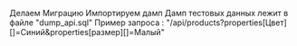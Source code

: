 Делаем Миграцию
Импортируем дамп
    Дамп тестовых данных лежит в файле "dump_api.sql"
Пример запроса : "/api/products?properties[Цвет][]=Синий&properties[размер][]=Малый"
